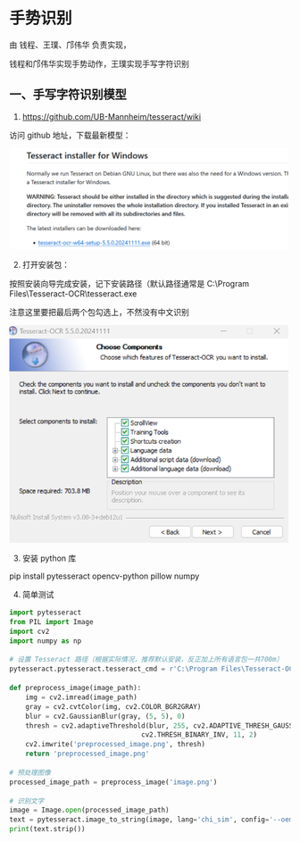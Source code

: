 # 手势识别

由 钱程、王璞、邝伟华 负责实现，

钱程和邝伟华实现手势动作，王璞实现手写字符识别

## 一、手写字符识别模型

1. https://github.com/UB-Mannheim/tesseract/wiki

访问 github 地址，下载最新模型：

<img src="readme_pic/image.png" width="500" alt="Installation screenshot">

2. 打开安装包：

按照安装向导完成安装，记下安装路径（默认路径通常是 C:\Program Files\Tesseract-OCR\tesseract.exe

注意这里要把最后两个包勾选上，不然没有中文识别

<img src="readme_pic/image2.png" width="500" alt="Installation screenshot">

3. 安装 python 库

pip install pytesseract opencv-python pillow numpy

4. 简单测试

```Python
import pytesseract
from PIL import Image
import cv2
import numpy as np

# 设置 Tesseract 路径（根据实际情况，推荐默认安装，反正加上所有语言包一共700m）
pytesseract.pytesseract.tesseract_cmd = r'C:\Program Files\Tesseract-OCR\tesseract.exe'

def preprocess_image(image_path):
    img = cv2.imread(image_path)
    gray = cv2.cvtColor(img, cv2.COLOR_BGR2GRAY)
    blur = cv2.GaussianBlur(gray, (5, 5), 0)
    thresh = cv2.adaptiveThreshold(blur, 255, cv2.ADAPTIVE_THRESH_GAUSSIAN_C,
                                 cv2.THRESH_BINARY_INV, 11, 2)
    cv2.imwrite('preprocessed_image.png', thresh)
    return 'preprocessed_image.png'

# 预处理图像
processed_image_path = preprocess_image('image.png')

# 识别文字
image = Image.open(processed_image_path)
text = pytesseract.image_to_string(image, lang='chi_sim', config='--oem 3 --psm 10')#第二个参数指定语言包，这里是中文
print(text.strip())
```
